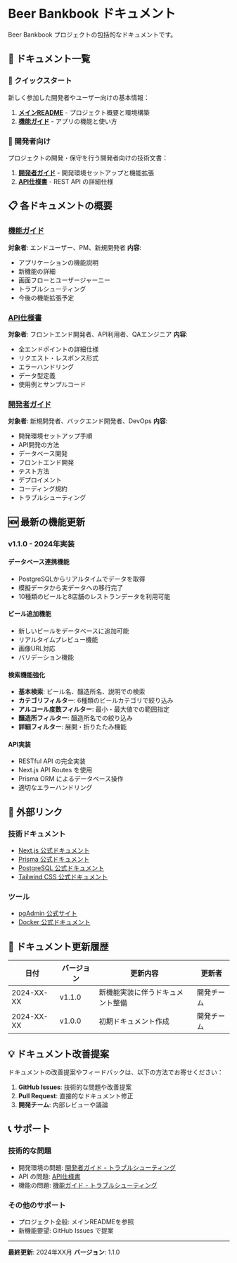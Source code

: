 # Beer Bankbook ドキュメント

Beer Bankbook プロジェクトの包括的なドキュメントです。

## 📖 ドキュメント一覧

### 🚀 クイックスタート

新しく参加した開発者やユーザー向けの基本情報：

1. **[メインREADME](../README.md)** - プロジェクト概要と環境構築
2. **[機能ガイド](FEATURES.md)** - アプリの機能と使い方

### 🔧 開発者向け

プロジェクトの開発・保守を行う開発者向けの技術文書：

1. **[開発者ガイド](DEVELOPMENT.md)** - 開発環境セットアップと機能拡張
2. **[API仕様書](API.md)** - REST API の詳細仕様

## 📋 各ドキュメントの概要

### [機能ガイド](FEATURES.md)
**対象者**: エンドユーザー、PM、新規開発者
**内容**:
- アプリケーションの機能説明
- 新機能の詳細
- 画面フローとユーザージャーニー
- トラブルシューティング
- 今後の機能拡張予定

### [API仕様書](API.md)
**対象者**: フロントエンド開発者、API利用者、QAエンジニア
**内容**:
- 全エンドポイントの詳細仕様
- リクエスト・レスポンス形式
- エラーハンドリング
- データ型定義
- 使用例とサンプルコード

### [開発者ガイド](DEVELOPMENT.md)
**対象者**: 新規開発者、バックエンド開発者、DevOps
**内容**:
- 開発環境セットアップ手順
- API開発の方法
- データベース開発
- フロントエンド開発
- テスト方法
- デプロイメント
- コーディング規約
- トラブルシューティング

## 🆕 最新の機能更新

### v1.1.0 - 2024年実装

#### データベース連携機能
- PostgreSQLからリアルタイムでデータを取得
- 模擬データから実データへの移行完了
- 10種類のビールと8店舗のレストランデータを利用可能

#### ビール追加機能
- 新しいビールをデータベースに追加可能
- リアルタイムプレビュー機能
- 画像URL対応
- バリデーション機能

#### 検索機能強化
- **基本検索**: ビール名、醸造所名、説明での検索
- **カテゴリフィルター**: 6種類のビールカテゴリで絞り込み
- **アルコール度数フィルター**: 最小・最大値での範囲指定
- **醸造所フィルター**: 醸造所名での絞り込み
- **詳細フィルター**: 展開・折りたたみ機能

#### API実装
- RESTful API の完全実装
- Next.js API Routes を使用
- Prisma ORM によるデータベース操作
- 適切なエラーハンドリング

## 🔗 外部リンク

### 技術ドキュメント
- [Next.js 公式ドキュメント](https://nextjs.org/docs)
- [Prisma 公式ドキュメント](https://www.prisma.io/docs)
- [PostgreSQL 公式ドキュメント](https://www.postgresql.org/docs/)
- [Tailwind CSS 公式ドキュメント](https://tailwindcss.com/docs)

### ツール
- [pgAdmin 公式サイト](https://www.pgadmin.org/)
- [Docker 公式ドキュメント](https://docs.docker.com/)

## 📝 ドキュメント更新履歴

| 日付 | バージョン | 更新内容 | 更新者 |
|------|-----------|----------|--------|
| 2024-XX-XX | v1.1.0 | 新機能実装に伴うドキュメント整備 | 開発チーム |
| 2024-XX-XX | v1.0.0 | 初期ドキュメント作成 | 開発チーム |

## 💡 ドキュメント改善提案

ドキュメントの改善提案やフィードバックは、以下の方法でお寄せください：

1. **GitHub Issues**: 技術的な問題や改善提案
2. **Pull Request**: 直接的なドキュメント修正
3. **開発チーム**: 内部レビューや議論

## 📞 サポート

### 技術的な問題
- 開発環境の問題: [開発者ガイド - トラブルシューティング](DEVELOPMENT.md#トラブルシューティング)
- API の問題: [API仕様書](API.md)
- 機能の問題: [機能ガイド - トラブルシューティング](FEATURES.md#トラブルシューティング)

### その他のサポート
- プロジェクト全般: メインREADMEを参照
- 新機能要望: GitHub Issues で提案

---

**最終更新**: 2024年XX月
**バージョン**: 1.1.0 